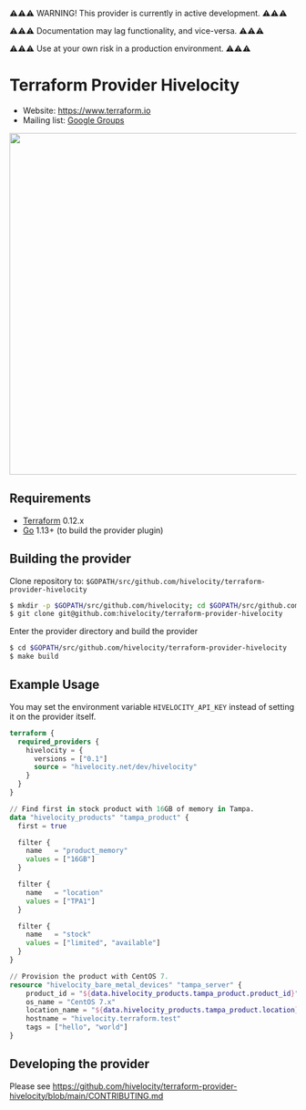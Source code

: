 ⚠️⚠️⚠️ WARNING! This provider is currently in active development. ⚠️⚠️⚠️

⚠️⚠️⚠️ Documentation may lag functionality, and vice-versa. ⚠️⚠️⚠️

⚠️⚠️⚠️ Use at your own risk in a production environment. ⚠️⚠️⚠️

Terraform Provider Hivelocity 
=============================

- Website: https://www.terraform.io
- Mailing list: [Google Groups](http://groups.google.com/group/terraform-tool)

<img src="https://cdn.rawgit.com/hashicorp/terraform-website/master/content/source/assets/images/logo-hashicorp.svg" width="600px">

Requirements
------------

-	[Terraform](https://www.terraform.io/downloads.html) 0.12.x
-	[Go](https://golang.org/doc/install) 1.13+ (to build the provider plugin)

Building the provider
---------------------

Clone repository to: `$GOPATH/src/github.com/hivelocity/terraform-provider-hivelocity`

```sh
$ mkdir -p $GOPATH/src/github.com/hivelocity; cd $GOPATH/src/github.com/hivelocity
$ git clone git@github.com:hivelocity/terraform-provider-hivelocity
```

Enter the provider directory and build the provider

```sh
$ cd $GOPATH/src/github.com/hivelocity/terraform-provider-hivelocity
$ make build
```

Example Usage
-------------

You may set the environment variable `HIVELOCITY_API_KEY` instead of setting it on the provider itself.

```tf
terraform {
  required_providers {
    hivelocity = {
      versions = ["0.1"]
      source = "hivelocity.net/dev/hivelocity"
    }
  }
}

// Find first in stock product with 16GB of memory in Tampa.
data "hivelocity_products" "tampa_product" {
  first = true

  filter {
    name   = "product_memory"
    values = ["16GB"]
  }

  filter {
    name   = "location"
    values = ["TPA1"]
  }

  filter {
    name   = "stock"
    values = ["limited", "available"]
  }
}

// Provision the product with CentOS 7.
resource "hivelocity_bare_metal_devices" "tampa_server" {
    product_id = "${data.hivelocity_products.tampa_product.product_id}"
    os_name = "CentOS 7.x"
    location_name = "${data.hivelocity_products.tampa_product.location}"
    hostname = "hivelocity.terraform.test"
    tags = ["hello", "world"]
}
```

Developing the provider
---------------------------

Please see https://github.com/hivelocity/terraform-provider-hivelocity/blob/main/CONTRIBUTING.md



